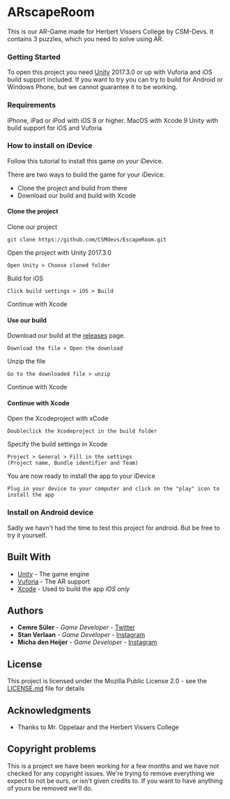 # ARscapeRoom

This is our AR-Game made for Herbert Vissers College by CSM-Devs.
It contains 3 puzzles, which you need to solve using AR.

### Getting Started

To open this project you need [Unity](https://unity3d.com) 2017.3.0 or up with Vuforia and iOS build support included. If you want to try you can try to build for Android or Windows Phone, but we cannot guarantee it to be working.

### Requirements
iPhone, iPad or iPod with iOS 9 or higher.
MacOS with Xcode 9
Unity with build support for iOS and Vuforia

### How to install on iDevice

Follow this tutorial to install this game on your iDevice.

There are two ways to build the game for your iDevice. 
* Clone the project and build from there
* Download our build and build with Xcode

#### Clone the project
Clone our project
```
git clone https://github.com/CSMdevs/EscapeRoom.git
```

Open the project with Unity 2017.3.0
```
Open Unity > Choose cloned folder
```

Build for iOS
```
Click build settings > iOS > Build
```

Continue with  Xcode

#### Use our build

Download our build at the [releases](https://github.com/CSMdevs/ARscapeRoom/releases) page.
```
Download the file > Open the download
```

Unzip the file
```
Go to the downloaded file > unzip 
```
Continue with Xcode

#### Continue with Xcode
Open the Xcodeproject with xCode
```
Doubleclick the Xcodeproject in the build folder
```

Specify the build settings in Xcode
```
Project > General > Fill in the settings
(Project name, Bundle identifier and Team)
```
You are now ready to install the app to your iDevice
```
Plug in your device to your computer and click on the "play" icon to install the app
```
### Install on Android device

Sadly we havn't had the time to test this project for android. But be free to try it yourself.


## Built With

* [Unity](https://unity3d.com/) -  The game engine
* [Vuforia](https://www.vuforia.com) - The AR support
* [Xcode](https://developer.apple.com/xcode/) - Used to build the app *iOS only*


## Authors

* **Cemre Süler** - *Game Developer* - [Twitter](https://twitter.com/Cemre2002Cemre)
* **Stan Verlaan** - *Game Developer* - [Instagram](https://www.instagram.com/stanverlaan/)
* **Micha den Heijer** - *Game Developer* - [Instagram](https://www.instagram.com/michabeste/)


## License

This project is licensed under the Mozilla Public License 2.0 - see the [LICENSE.md](LICENSE.md) file for details

## Acknowledgments

* Thanks to Mr. Oppelaar  and the Herbert Vissers College

## Copyright problems
This is a project we have been working for a few months and we have not checked for any copyright issues. We're trying to remove everything we expect to not be ours, or isn't given credits to. If you want to have anything of yours be removed we'll do.
